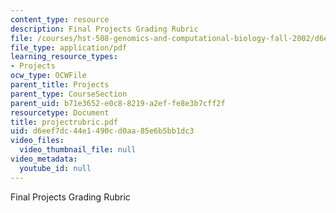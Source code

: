 ```yaml
---
content_type: resource
description: Final Projects Grading Rubric
file: /courses/hst-508-genomics-and-computational-biology-fall-2002/d6eef7dc44e1490cd0aa85e6b5bb1dc3_projectrubric.pdf
file_type: application/pdf
learning_resource_types:
- Projects
ocw_type: OCWFile
parent_title: Projects
parent_type: CourseSection
parent_uid: b71e3652-e0c8-8219-a2ef-fe8e3b7cff2f
resourcetype: Document
title: projectrubric.pdf
uid: d6eef7dc-44e1-490c-d0aa-85e6b5bb1dc3
video_files:
  video_thumbnail_file: null
video_metadata:
  youtube_id: null
---
```

Final Projects Grading Rubric

